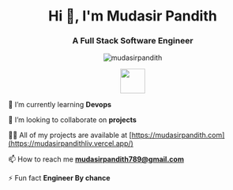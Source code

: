 






<h1 align="center">Hi 👋, I'm Mudasir Pandith</h1>
<h3 align="center">A Full Stack Software Engineer</h3>

<p align="center"> 
  <img src="https://komarev.com/ghpvc/?username=mudasirpandith&label=Profile%20views&color=0e75b6&style=flat" alt="mudasirpandith" /> 
</p>

<p align="center">
<img src="https://media.giphy.com/media/gH3LO09IOiZIqePwv9/giphy.gif" width="50" />
</p> 


🌱 I’m currently learning **Devops**</p>

👯 I’m looking to collaborate on **projects**</p>

 👨‍💻 All of my projects are available at [https://mudasirpandith.com](https://mudasirpandithliv.vercel.app/)</p>

📫 How to reach me **mudasirpandith789@gmail.com**


⚡ Fun fact **Engineer By chance**

